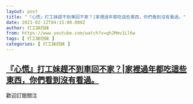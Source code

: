 ```yaml
---
layout: post
title: "『心慌』打工妹趕不到車回不家？|家裡過年都吃這些東西，你們看到沒有看過。"
date: 2021-02-12T04:15:00.000Z
author: 打工妹四妹
from: https://www.youtube.com/watch?v=qhJMmv1Ll6w
tags: [ 打工妹四妹 ]
categories: [ 打工妹四妹 ]
---
```

<!--1613103300000-->
[『心慌』打工妹趕不到車回不家？|家裡過年都吃這些東西，你們看到沒有看過。](https://www.youtube.com/watch?v=qhJMmv1Ll6w)
------

<div>
歡迎訂閱關注
</div>
